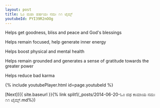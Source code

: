 ```yaml
---
layout: post
title: ಓಂ ಮಹಾ ಹರ್ಷಯಃ ನಮಃ ೧೧ ಟೈಮ್ಸ್
youtubeId: PYI39R2nOOg
---
```

 
 
Helps get goodness, bliss and peace and God's blessings
 
Helps remain focused, help generate inner energy 
 
Helps boost physical and mental health 
 
Helps remain grounded and generates a sense of gratitude towards the greater power 
 
Helps reduce bad karma
 
 
 
 


{% include youtubePlayer.html id=page.youtubeId %}
 
[Next]({{ site.baseurl }}{% link  split1/_posts/2014-06-20-ಓಂ ಜಿಥ ಕಾಮಾಯ ನಮಃ ೧೧ ಟೈಮ್ಸ್.md%})
 
